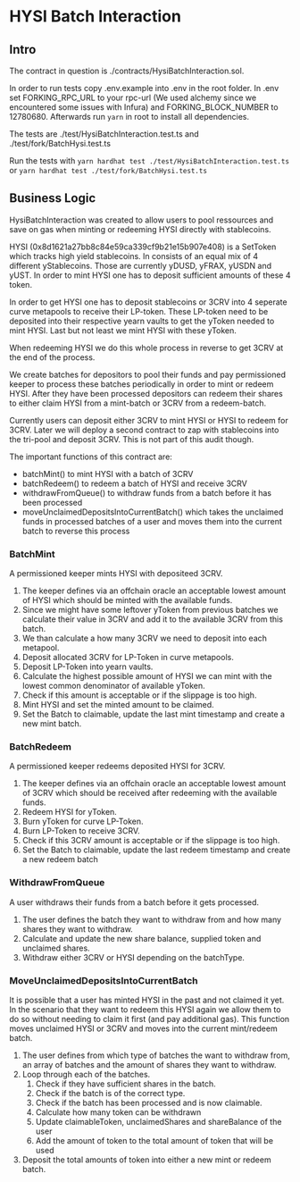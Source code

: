 # HYSI Batch Interaction

## Intro
The contract in question is ./contracts/HysiBatchInteraction.sol.


In order to run tests copy .env.example into .env in the root folder.
In .env set FORKING_RPC_URL to your rpc-url (We used alchemy since we encountered some issues with Infura) and FORKING_BLOCK_NUMBER to 12780680. Afterwards run ```yarn``` in root to install all dependencies.

The tests are ./test/HysiBatchInteraction.test.ts and ./test/fork/BatchHysi.test.ts

Run the tests with ```yarn hardhat test ./test/HysiBatchInteraction.test.ts``` or ```yarn hardhat test ./test/fork/BatchHysi.test.ts```

## Business Logic
HysiBatchInteraction was created to allow users to pool ressources and save on gas when minting or redeeming HYSI directly with stablecoins.

HYSI (0x8d1621a27bb8c84e59ca339cf9b21e15b907e408) is a SetToken which tracks high yield stablecoins. In consists of an equal mix of 4 different yStablecoins. Those are currently yDUSD, yFRAX, yUSDN and yUST. In order to mint HYSI one has to deposit sufficient amounts of these 4 token.

In order to get HYSI one has to deposit stablecoins or 3CRV into 4 seperate curve metapools to receive their LP-token. These LP-token need to be deposited into their respective yearn vaults to get the yToken needed to mint HYSI. Last but not least we mint HYSI with these yToken.

When redeeming HYSI we do this whole process in reverse to get 3CRV at the end of the process.

We create batches for depositors to pool their funds and pay permissioned keeper to process these batches periodically in order to mint or redeem HYSI. After they have been processed depositors can redeem their shares to either claim HYSI from a mint-batch or 3CRV from a redeem-batch.

Currently users can deposit either 3CRV to mint HYSI or HYSI to redeem for 3CRV. Later we will deploy a second contract to zap with stablecoins into the tri-pool and deposit 3CRV. This is not part of this audit though.

The important functions of this contract are:
-  batchMint() to mint HYSI with a batch of 3CRV
-  batchRedeem() to redeem a batch of HYSI and receive 3CRV
-  withdrawFromQueue() to withdraw funds from a batch before it has been processed
-  moveUnclaimedDepositsIntoCurrentBatch() which takes the unclaimed funds in processed batches of a user and moves them into the current batch to reverse this process

### BatchMint
A permissioned keeper mints HYSI with depositeed 3CRV. 

1. The keeper defines via an offchain oracle an acceptable lowest amount of HYSI which should be minted with the available funds. 
2. Since we might have some leftover yToken from previous batches we calculate their value in 3CRV and add it to the available 3CRV from this batch. 
3. We than calculate a how many 3CRV we need to deposit into each metapool. 
4. Deposit allocated 3CRV for LP-Token in curve metapools.
5. Deposit LP-Token into yearn vaults.
6. Calculate the highest possible amount of HYSI we can mint with the lowest common denominator of available yToken.
7. Check if this amount is acceptable or if the slippage is too high.
8. Mint HYSI and set the minted amount to be claimed.
9. Set the Batch to claimable, update the last mint timestamp and create a new mint batch.

### BatchRedeem
A permissioned keeper redeems deposited HYSI for 3CRV. 

1. The keeper defines via an offchain oracle an acceptable lowest amount of 3CRV which should be received after redeeming with the available funds. 
2. Redeem HYSI for yToken.
3. Burn yToken for curve LP-Token.
4. Burn LP-Token to receive 3CRV.
5. Check if this 3CRV amount is acceptable or if the slippage is too high.
6. Set the Batch to claimable, update the last redeem timestamp and create a new redeem batch

### WithdrawFromQueue
A user withdraws their funds from a batch before it gets processed.

1. The user defines the batch they want to withdraw from and how many shares they want to withdraw.
2. Calculate and update the new share balance, supplied token and unclaimed shares.
3. Withdraw either 3CRV or HYSI depending on the batchType.

### MoveUnclaimedDepositsIntoCurrentBatch
It is possible that a user has minted HYSI in the past and not claimed it yet. In the scenario that they want to redeem this HYSI again we allow them to do so without needing to claim it first (and pay additional gas). This function moves unclaimed HYSI or 3CRV and moves into the current mint/redeem batch.

1. The user defines from which type of batches the want to withdraw from, an array of batches and the amount of shares they want to withdraw.
2. Loop through each of the batches.
   1. Check if they have sufficient shares in the batch.
   2. Check if the batch is of the correct type.
   3. Check if the batch has been processed and is now claimable.
   4. Calculate how many token can be withdrawn
   5. Update claimableToken, unclaimedShares and shareBalance of the user
   6. Add the amount of token to the total amount of token that will be used
3. Deposit the total amounts of token into either a new mint or redeem batch.